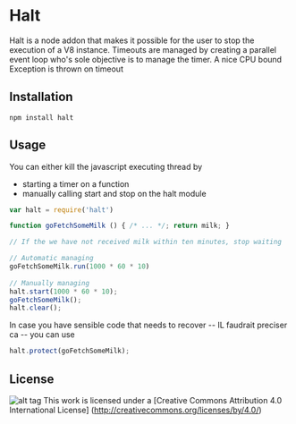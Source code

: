 Halt
====
Halt is a node addon that makes it possible for the user to stop the execution of a V8 instance.
Timeouts are managed by creating a parallel event loop who's sole objective is to manage the timer.
A nice CPU bound Exception is thrown on timeout


Installation
------------
``` 
npm install halt
```

Usage
-----
You can either kill the javascript executing thread by 
* starting a timer on a function
* manually calling start and stop on the halt module
```javascript
var halt = require('halt')

function goFetchSomeMilk () { /* ... */; return milk; }

// If the we have not received milk within ten minutes, stop waiting

// Automatic managing
goFetchSomeMilk.run(1000 * 60 * 10)
 
// Manually managing
halt.start(1000 * 60 * 10);
goFetchSomeMilk();
halt.clear();
```

In case you have sensible code that needs to recover -- IL faudrait preciser ca -- 
you can use
```javascript
halt.protect(goFetchSomeMilk);
```

License
-------
![alt tag](https://licensebuttons.net/l/by/3.0/88x31.png)
This work is licensed under a [Creative Commons Attribution 4.0 International License] (http://creativecommons.org/licenses/by/4.0/)

